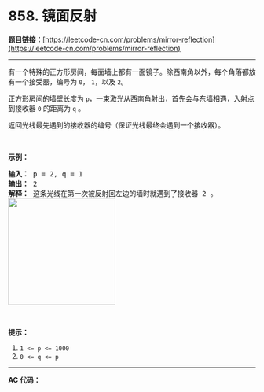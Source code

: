 # 858. 镜面反射

**题目链接：**[https://leetcode-cn.com/problems/mirror-reflection](https://leetcode-cn.com/problems/mirror-reflection)

---

<div class="content__1Y2H">
 <div class="notranslate">
  <p>有一个特殊的正方形房间，每面墙上都有一面镜子。除西南角以外，每个角落都放有一个接受器，编号为&nbsp;<code>0</code>，&nbsp;<code>1</code>，以及&nbsp;<code>2</code>。</p> 
  <p>正方形房间的墙壁长度为&nbsp;<code>p</code>，一束激光从西南角射出，首先会与东墙相遇，入射点到接收器 <code>0</code> 的距离为 <code>q</code> 。</p> 
  <p>返回光线最先遇到的接收器的编号（保证光线最终会遇到一个接收器）。</p> 
  <p>&nbsp;</p> 
  <p><strong>示例：</strong></p> 
  <pre class="language-text"><strong>输入： </strong>p = 2, q = 1
<strong>输出： </strong>2
<strong>解释： </strong>这条光线在第一次被反射回左边的墙时就遇到了接收器 2 。
<img src="https://ibb.co/mYSFJT" alt=""><img style="height: 217px; width: 218px;" src="https://aliyun-lc-upload.oss-cn-hangzhou.aliyuncs.com/aliyun-lc-upload/uploads/2018/06/22/reflection.png" alt=""></pre> 
  <p>&nbsp;</p> 
  <p><strong>提示：</strong></p> 
  <ol> 
   <li><code>1 &lt;= p &lt;= 1000</code></li> 
   <li><code>0 &lt;= q &lt;= p</code></li> 
  </ol> 
 </div>
</div>

---

**AC 代码：**

```java

```